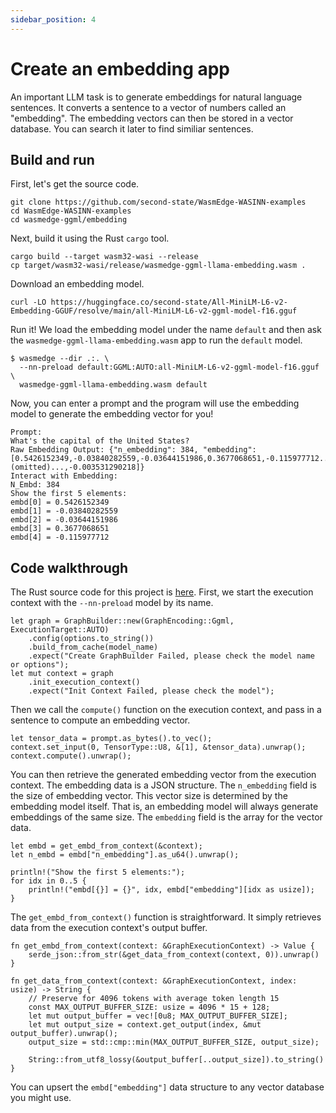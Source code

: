 ```yaml
---
sidebar_position: 4
---
```


# Create an embedding app

An important LLM task is to generate embeddings for natural language sentences. It converts a sentence to a vector of numbers called an "embedding". The embedding vectors can then be stored in a vector database. You can search it later to find similiar sentences.

## Build and run

First, let's get the source code.

```
git clone https://github.com/second-state/WasmEdge-WASINN-examples
cd WasmEdge-WASINN-examples
cd wasmedge-ggml/embedding
```

Next, build it using the Rust `cargo` tool.

```
cargo build --target wasm32-wasi --release
cp target/wasm32-wasi/release/wasmedge-ggml-llama-embedding.wasm .
```

Download an embedding model.

```
curl -LO https://huggingface.co/second-state/All-MiniLM-L6-v2-Embedding-GGUF/resolve/main/all-MiniLM-L6-v2-ggml-model-f16.gguf
```

Run it! We load the embedding model under the name `default` and then ask the `wasmedge-ggml-llama-embedding.wasm` app to run the `default` model.

```
$ wasmedge --dir .:. \
  --nn-preload default:GGML:AUTO:all-MiniLM-L6-v2-ggml-model-f16.gguf \
  wasmedge-ggml-llama-embedding.wasm default
```

Now, you can enter a prompt and the program will use the embedding model to generate the embedding vector for you!

```
Prompt:
What's the capital of the United States?
Raw Embedding Output: {"n_embedding": 384, "embedding": [0.5426152349,-0.03840282559,-0.03644151986,0.3677068651,-0.115977712...(omitted)...,-0.003531290218]}
Interact with Embedding:
N_Embd: 384
Show the first 5 elements:
embd[0] = 0.5426152349
embd[1] = -0.03840282559
embd[2] = -0.03644151986
embd[3] = 0.3677068651
embd[4] = -0.115977712
```

## Code walkthrough

The Rust source code for this project is [here](https://github.com/second-state/WasmEdge-WASINN-examples/blob/master/wasmedge-ggml/embedding/src/main.rs). First, we start the execution context with the `--nn-preload` model by its name.

```
let graph = GraphBuilder::new(GraphEncoding::Ggml, ExecutionTarget::AUTO)
    .config(options.to_string())
    .build_from_cache(model_name)
    .expect("Create GraphBuilder Failed, please check the model name or options");
let mut context = graph
    .init_execution_context()
    .expect("Init Context Failed, please check the model");
```

Then we call the `compute()` function on the execution context, and pass in a sentence to compute an embedding vector.

```
let tensor_data = prompt.as_bytes().to_vec();
context.set_input(0, TensorType::U8, &[1], &tensor_data).unwrap();
context.compute().unwrap();
```

You can then retrieve the generated embedding vector from the execution context. The embedding data is a JSON structure. The `n_embedding` field is the size of embedding vector. This vector size is determined by the embedding model itself. That is, an embedding model will always generate embeddings of the same size. The `embedding` field is the array for the vector data.

```
let embd = get_embd_from_context(&context);
let n_embd = embd["n_embedding"].as_u64().unwrap();

println!("Show the first 5 elements:");
for idx in 0..5 {
    println!("embd[{}] = {}", idx, embd["embedding"][idx as usize]);
}
```

The `get_embd_from_context()` function is straightforward. It simply retrieves data from the execution context's output buffer.

```
fn get_embd_from_context(context: &GraphExecutionContext) -> Value {
    serde_json::from_str(&get_data_from_context(context, 0)).unwrap()
}

fn get_data_from_context(context: &GraphExecutionContext, index: usize) -> String {
    // Preserve for 4096 tokens with average token length 15
    const MAX_OUTPUT_BUFFER_SIZE: usize = 4096 * 15 + 128;
    let mut output_buffer = vec![0u8; MAX_OUTPUT_BUFFER_SIZE];
    let mut output_size = context.get_output(index, &mut output_buffer).unwrap();
    output_size = std::cmp::min(MAX_OUTPUT_BUFFER_SIZE, output_size);

    String::from_utf8_lossy(&output_buffer[..output_size]).to_string()
}
```

You can upsert the `embd["embedding"]` data structure to any vector database you might use.
